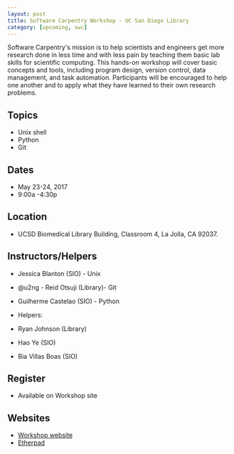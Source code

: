 ```yaml
---
layout: post
title: Software Carpentry Workshop - UC San Diego Library
category: [upcoming, swc]
---
```


Software Carpentry's mission is to help scientists and engineers get more research done in less time and with less pain by teaching them basic lab skills for scientific computing. This hands-on workshop will cover basic concepts and tools, including program design, version control, data management, and task automation. Participants will be encouraged to help one another and to apply what they have learned to their own research problems.

## Topics

* Unix shell
* Python
* Git

## Dates

* May 23-24, 2017
* 9:00a -4:30p

## Location

* UCSD Biomedical Library Building, Classroom 4, La Jolla, CA 92037.


## Instructors/Helpers

* Jessica Blanton (SIO) - Unix
* @u2ng - Reid Otsuji (Library)- Git
* Guilherme Castelao (SIO) - Python

* Helpers:
* Ryan Johnson (Library)
* Hao Ye (SIO)
* Bia Villas Boas (SIO)





## Register

* Available on Workshop site

## Websites

* [Workshop website](https://ucsdlib.github.io/2017-05-23-UCSDHPC/)
* [Etherpad](http://pad.software-carpentry.org/ucsd-2017)
